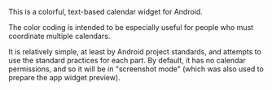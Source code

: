 This is a colorful, text-based calendar widget for Android.

The color coding is intended to be especially useful for people who must
coordinate multiple calendars.

It is relatively simple, at least by Android project standards, and attempts
to use the standard practices for each part. By default, it has no calendar
permissions, and so it will be in "screenshot mode" (which was also used to
prepare the app widget preview).

